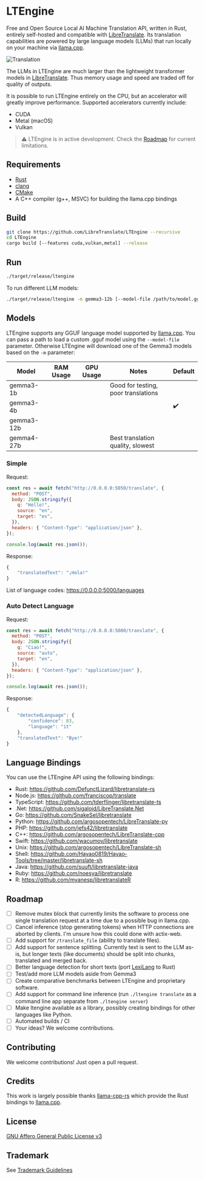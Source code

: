 # LTEngine

Free and Open Source Local AI Machine Translation API, written in Rust, entirely self-hosted and compatible with [LibreTranslate](https://github.com/LibreTranslate/LibreTranslate). Its translation capabilities are powered by large language models (LLMs) that run locally on your machine via [llama.cpp](https://github.com/ggml-org/llama.cpp). 

![Translation](https://github.com/user-attachments/assets/37dd4e20-382b-459d-bcc1-5de3ed4b4c18)

The LLMs in LTEngine are much larger than the lightweight transformer models in [LibreTranslate](https://github.com/LibreTranslate/LibreTranslate). Thus memory usage and speed are traded off for quality of outputs. 

It is possible to run LTEngine entirely on the CPU, but an accelerator will greatly improve performance. Supported accelerators currently include:

 * CUDA
 * Metal (macOS)
 * Vulkan

> ⚠️ LTEngine is in active development. Check the [Roadmap](#roadmap) for current limitations.


## Requirements

 * [Rust](https://www.rust-lang.org/)
 * [clang](https://clang.llvm.org/)
 * [CMake](https://cmake.org/)
 * A C++ compiler (g++, MSVC) for building the llama.cpp bindings

## Build

```bash
git clone https://github.com/LibreTranslate/LTEngine --recursive
cd LTEngine
cargo build [--features cuda,vulkan,metal] --release
```

## Run

```bash
./target/release/ltengine
```

To run different LLM models:

```bash
./target/release/ltengine -m gemma3-12b [--model-file /path/to/model.gguf]
```

## Models

LTEngine supports any GGUF language model supported by [llama.cpp](https://github.com/ggml-org/llama.cpp). You can pass a path to load a custom .gguf model using the `--model-file` parameter. Otherwise LTEngine will download one of the Gemma3 models based on the `-m` parameter: 

| Model      | RAM Usage | GPU Usage | Notes                               | Default            |
| ---------- | --------- | --------- | ----------------------------------- | ------------------ |
| gemma3-1b  |           |           | Good for testing, poor translations |                    |
| gemma3-4b  |           |           |                                     | :heavy_check_mark: |
| gemma3-12b |           |           |                                     |                    |
| gemma4-27b |           |           | Best translation quality, slowest   |                    |

### Simple

Request:

```javascript
const res = await fetch("http://0.0.0.0:5050/translate", {
  method: "POST",
  body: JSON.stringify({
    q: "Hello!",
    source: "en",
    target: "es",
  }),
  headers: { "Content-Type": "application/json" },
});

console.log(await res.json());
```

Response:

```javascript
{
    "translatedText": "¡Hola!"
}
```

List of language codes: https://0.0.0.0:5000/languages

### Auto Detect Language

Request:

```javascript
const res = await fetch("http://0.0.0.0:5000/translate", {
  method: "POST",
  body: JSON.stringify({
    q: "Ciao!",
    source: "auto",
    target: "en",
  }),
  headers: { "Content-Type": "application/json" },
});

console.log(await res.json());
```

Response:

```javascript
{
    "detectedLanguage": {
        "confidence": 83,
        "language": "it"
    },
    "translatedText": "Bye!"
}
```

## Language Bindings

You can use the LTEngine API using the following bindings:

- Rust: <https://github.com/DefunctLizard/libretranslate-rs>
- Node.js: <https://github.com/franciscop/translate>
- TypeScript: <https://github.com/tderflinger/libretranslate-ts>
- .Net: <https://github.com/sigaloid/LibreTranslate.Net>
- Go: <https://github.com/SnakeSel/libretranslate>
- Python: <https://github.com/argosopentech/LibreTranslate-py>
- PHP: <https://github.com/jefs42/libretranslate>
- C++: <https://github.com/argosopentech/LibreTranslate-cpp>
- Swift: <https://github.com/wacumov/libretranslate>
- Unix: <https://github.com/argosopentech/LibreTranslate-sh>
- Shell: <https://github.com/Hayao0819/Hayao-Tools/tree/master/libretranslate-sh>
- Java: <https://github.com/suuft/libretranslate-java>
- Ruby: <https://github.com/noesya/libretranslate>
- R: <https://github.com/myanesp/libretranslateR>

## Roadmap

 - [ ] Remove mutex block that currently limits the software to process one single translation request at a time due to a possible bug in llama.cpp. 
 - [ ] Cancel inference (stop generating tokens) when HTTP connections are aborted by clients. I'm unsure how this could done with actix-web.
 - [ ] Add support for `/translate_file` (ability to translate files).
 - [ ] Add support for sentence splitting. Currently text is sent to the LLM as-is, but longer texts (like documents) should be split into chunks, translated and merged back.
 - [ ] Better language detection for short texts (port [LexiLang](https://github.com/LibreTranslate/LexiLang) to Rust)
 - [ ] Test/add more LLM models aside from Gemma3
 - [ ] Create comparative benchmarks between LTEngine and proprietary software.
 - [ ] Add support for command line inference (run `./ltengine translate` as a command line app separate from `./ltengine server`)
 - [ ] Make ltengine available as a library, possibly creating bindings for other languages like Python.
 - [ ] Automated builds / CI
 - [ ] Your ideas? We welcome contributions.

## Contributing

We welcome contributions! Just open a pull request.

## Credits

This work is largely possible thanks [llama-cpp-rs](https://github.com/utilityai/llama-cpp-rs) which provide the Rust bindings to [llama.cpp](https://github.com/ggml-org/llama.cpp).

## License

[GNU Affero General Public License v3](https://www.gnu.org/licenses/agpl-3.0.en.html)

## Trademark

See [Trademark Guidelines](https://github.com/LibreTranslate/LibreTranslate/blob/main/TRADEMARK.md)
